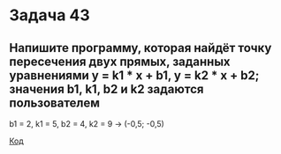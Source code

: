 # Задача 43

## Напишите программу, которая найдёт точку пересечения двух прямых, заданных уравнениями y = k1 * x + b1, y = k2 * x + b2; значения b1, k1, b2 и k2 задаются пользователем

b1 = 2, k1 = 5, b2 = 4, k2 = 9 -> (-0,5; -0,5)

[Код](../Exp001/Program.cs)
